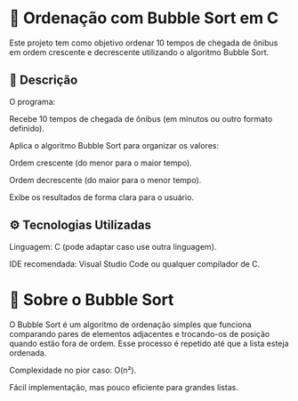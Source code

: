 # 🚌 Ordenação com Bubble Sort em C 

Este projeto tem como objetivo ordenar 10 tempos de chegada de ônibus em ordem crescente e decrescente utilizando o algoritmo Bubble Sort.

## 📌 Descrição

O programa:

Recebe 10 tempos de chegada de ônibus (em minutos ou outro formato definido).

Aplica o algoritmo Bubble Sort para organizar os valores:

Ordem crescente (do menor para o maior tempo).

Ordem decrescente (do maior para o menor tempo).

Exibe os resultados de forma clara para o usuário.

## ⚙️ Tecnologias Utilizadas

Linguagem: C (pode adaptar caso use outra linguagem).

IDE recomendada: Visual Studio Code ou qualquer compilador de C.

# 📖 Sobre o Bubble Sort

O Bubble Sort é um algoritmo de ordenação simples que funciona comparando pares de elementos adjacentes e trocando-os de posição quando estão fora de ordem. Esse processo é repetido até que a lista esteja ordenada.

Complexidade no pior caso: O(n²).

Fácil implementação, mas pouco eficiente para grandes listas.

